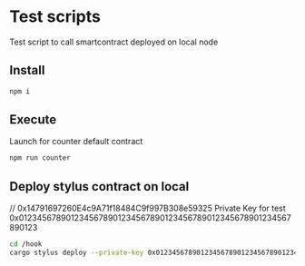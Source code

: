 # Test scripts

Test script to call smartcontract deployed on local node

## Install

```bash
npm i
```

## Execute

Launch for counter default contract
```bash
npm run counter
```

## Deploy stylus contract on local
// 0x14791697260E4c9A71f18484C9f997B308e59325
Private Key for test 0x0123456789012345678901234567890123456789012345678901234567890123 

```bash
cd /hook
cargo stylus deploy --private-key 0x0123456789012345678901234567890123456789012345678901234567890123 -e http://localhost:8547/
```